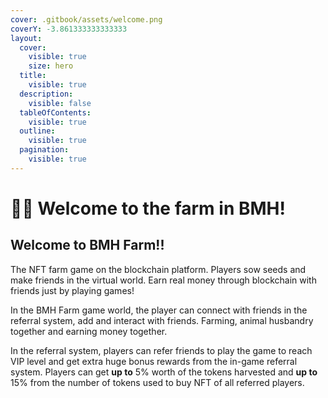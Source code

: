 ```yaml
---
cover: .gitbook/assets/welcome.png
coverY: -3.861333333333333
layout:
  cover:
    visible: true
    size: hero
  title:
    visible: true
  description:
    visible: false
  tableOfContents:
    visible: true
  outline:
    visible: true
  pagination:
    visible: true
---
```


# 👨‍🌾 Welcome to the farm in BMH!

## Welcome to BMH Farm!!

The NFT farm game on the blockchain platform. Players sow seeds and make friends in the virtual world. Earn real money through blockchain with friends just by playing games!

In the BMH Farm game world, the player can connect with friends in the referral system, add and interact with friends. Farming, animal husbandry together and earning money together.

In the referral system, players can refer friends to play the game to reach VIP level and get extra huge bonus rewards from the in-game referral system. Players can get **up to** 5% worth of the tokens harvested and **up to** 15% from the number of tokens used to buy NFT of all referred players.
